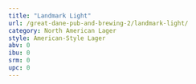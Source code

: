 ```yaml
---
title: "Landmark Light"
url: /great-dane-pub-and-brewing-2/landmark-light/
category: North American Lager
style: American-Style Lager
abv: 0
ibu: 0
srm: 0
upc: 0
---
```


